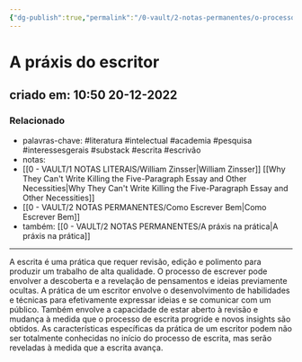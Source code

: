 ```yaml
---
{"dg-publish":true,"permalink":"/0-vault/2-notas-permanentes/o-processo-de-escrever/","tags":["permanente","literatura","intelectual","academia","pesquisa","interessesgerais","substack","escrita","escrivão"],"dgHomeLink":true,"dgShowLocalGraph":true,"dgShowFileTree":true,"dgEnableSearch":true}
---
```


# A práxis do escritor
## criado em: 10:50 20-12-2022

### Relacionado
- palavras-chave: #literatura #intelectual #academia #pesquisa #interessesgerais #substack #escrita #escrivão 
- notas: 
- [[0 - VAULT/1 NOTAS LITERAIS/William Zinsser\|William Zinsser]] [[Why They Can't Write Killing the Five-Paragraph Essay and Other Necessities\|Why They Can't Write Killing the Five-Paragraph Essay and Other Necessities]]
- [[0 - VAULT/2 NOTAS PERMANENTES/Como Escrever Bem\|Como Escrever Bem]]
- também: [[0 - VAULT/2 NOTAS PERMANENTES/A práxis na prática\|A práxis na prática]]
---
A escrita é uma prática que requer revisão, edição e polimento para produzir um trabalho de alta qualidade. O processo de escrever pode envolver a descoberta e a revelação de pensamentos e ideias previamente ocultas. A prática de um escritor envolve o desenvolvimento de habilidades e técnicas para efetivamente expressar ideias e se comunicar com um público. Também envolve a capacidade de estar aberto à revisão e mudança à medida que o processo de escrita progride e novos insights são obtidos. As características específicas da prática de um escritor podem não ser totalmente conhecidas no início do processo de escrita, mas serão reveladas à medida que a escrita avança.